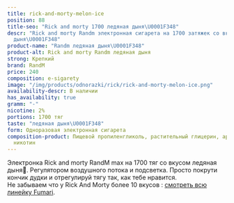 ```yaml
---
title: rick-and-morty-melon-ice
position: 88
title-seo: "Rick and morty 1700 ледяная дыня\U0001F348"
descr: "Rick and morty Randm электронная сигарета на 1700 затяжек со вкусом ледяная
  дыня\U0001F348"
product-name: "Randm ледяная дыня\U0001F348"
product-alt: Rick and morty Randm ледяная дыня
strong: Крепкий
brand: RandM
price: 240
composition: e-sigarety
image: "/img/products/odnorazki/rick/rick-and-morty-melon-ice.png"
availability-descr: В наличии
has_availability: true
gramm: "-"
nicotine: 2%
portions: 1700 тяг
taste: "ледяная дыня\U0001F348"
form: Одноразовая электронная сигарета
composition-product: Пищевой пропиленгликоль, растительный глицерин, ароматизатор,
  никотин
---
```


Электронка Rick and morty ️RandM max на 1700 тяг со вкусом ледяная дыня🍈. Регулятором воздушного потока и подсветка. Просто покрути кончик дудки и отрегулируй тягу так, как тебе нравится.<br>
Не забываем что у Rick And Morty более 10 вкусов : [смотреть всю линейку Fumari](/pods-rick-and-morty).